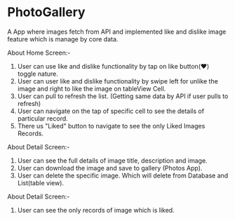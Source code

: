 # PhotoGallery
A App where images fetch from API and implemented like and dislike image feature which is manage by core data.

About Home Screen:- 
1. User can use like and dislike functionality by tap on like button(❤️) toggle nature.
2. User can user like and dislike functionality by swipe left for unlike the image and right to like the image on tableView Cell.
3. User can pull to refresh the list. (Getting same data by API if user pulls to refresh)
4. User can navigate on the tap of specific cell to see the details of particular record.
5. There us "Liked" button to navigate to see the only Liked Images Records.

About Detail Screen:- 
1. User can see the full details of image title, description and image.
2. User can download the image and save to gallery (Photos App).
3. User can delete the specific image. Which will delete from Database and List(table view).

About Detail Screen:- 
1. User can see the only records of image which is liked.
